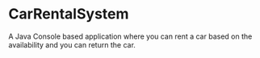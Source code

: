 # CarRentalSystem
A Java Console based application where you can rent a car based on the availability
and you can return the car.



